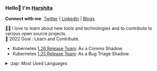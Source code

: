 ### Hello👋 I'm [Harshita](https://bio.link/harshita09)

**Connect with me**: [Twitter](https://twitter.com/09_harshitasao) | [LinkedIn](https://www.linkedin.com/in/harshita-sao-468497206/) | [Blogs](https://hashnode.com/@harshitasao)

:woman_technologist:  I love to learn about new tools and technologies and to contribute to various open source projects. </br>
🎯 2022 Goal : Learn and Contribute.

- Kubernetes [1.26 Release Team](https://github.com/kubernetes/sig-release/blob/master/releases/release-1.26/release-team.md): As a Comms Shadow.
- Kubernetes [1.25 Release Team](https://github.com/kubernetes/sig-release/blob/master/releases/release-1.25/release-team.md): As a Bug Triage Shadow.
<details>
  <summary>:zap: Most Used Languages</summary>

<img align="left" alt="Harshita's GitHub Top Languages" src="https://github-readme-stats.vercel.app/api/top-langs/?username=harshitasao" />

</details>

[linkedin]: https://www.linkedin.com/in/harshita-sao-468497206/
[twitter]: https://twitter.com/09_harshitasao
<!--
**harshitasao/harshitasao** is a ✨ _special_ ✨ repository because its `README.md` (this file) appears on your GitHub profile.

Here are some ideas to get you started:

- 🔭 I’m currently working on ...
- 🌱 I’m currently learning ...
- 👯 I’m looking to collaborate on ...
- 🤔 I’m looking for help with ...
- 💬 Ask me about ...
- 📫 How to reach me: ...
- 😄 Pronouns: ...
- ⚡ Fun fact: ...
-->
